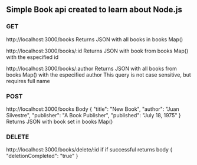 ## Simple Book api created to learn about Node.js
### GET
http://localhost:3000/books
Returns JSON with all books in books Map()

http://localhost:3000/books/:id
Returns JSON with book from books Map() with the especified id

http://localhost:3000/books/:author
Returns JSON with all books from books Map() with the especified author
This query is not case sensitive, but requires full name

### POST
http://localhost:3000/books
Body {
    "title": "New Book",
    "author": "Juan Silvestre",
    "publisher": "A Book Publisher",
    "published": "July 18, 1975"
}
Returns JSON with book set in books Map()

### DELETE
http://localhost:3000/books/delete/:id
if if successful
returns body {
    "deletionCompleted": "true"
}